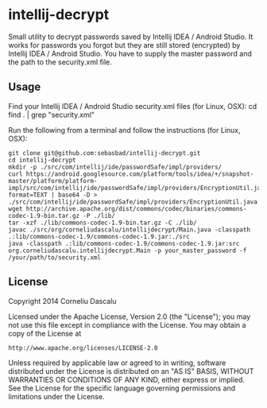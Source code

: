 intellij-decrypt
================

Small utility to decrypt passwords saved by Intellij IDEA / Android Studio. It works for passwords you forgot but they are still stored (encrypted) by Intellij IDEA / Android Studio. You have to supply the master password and the path to the security.xml file.

Usage
-----
Find your Intellij IDEA / Android Studio security.xml files (for Linux, OSX):
    cd
    find . | grep "security\.xml"

Run the following from a terminal and follow the instructions (for Linux, OSX):

    git clone git@github.com:sebasbad/intellij-decrypt.git
    cd intellij-decrypt
    mkdir -p ./src/com/intellij/ide/passwordSafe/impl/providers/
    curl https://android.googlesource.com/platform/tools/idea/+/snapshot-master/platform/platform-impl/src/com/intellij/ide/passwordSafe/impl/providers/EncryptionUtil.java?format=TEXT | base64 -D > ./src/com/intellij/ide/passwordSafe/impl/providers/EncryptionUtil.java
    wget http://archive.apache.org/dist/commons/codec/binaries/commons-codec-1.9-bin.tar.gz -P ./lib/
    tar -xzf ./lib/commons-codec-1.9-bin.tar.gz -C ./lib/
    javac ./src/org/corneliudascalu/intellijdecrypt/Main.java -classpath .:lib/commons-codec-1.9/commons-codec-1.9.jar:./src
    java -classpath .:lib/commons-codec-1.9/commons-codec-1.9.jar:src org.corneliudascalu.intellijdecrypt.Main -p your_master_password -f /your/path/to/security.xml

License
-----
Copyright 2014 Corneliu Dascalu

Licensed under the Apache License, Version 2.0 (the "License");
you may not use this file except in compliance with the License.
You may obtain a copy of the License at

    http://www.apache.org/licenses/LICENSE-2.0

Unless required by applicable law or agreed to in writing, software
distributed under the License is distributed on an "AS IS" BASIS,
WITHOUT WARRANTIES OR CONDITIONS OF ANY KIND, either express or implied.
See the License for the specific language governing permissions and
limitations under the License.
